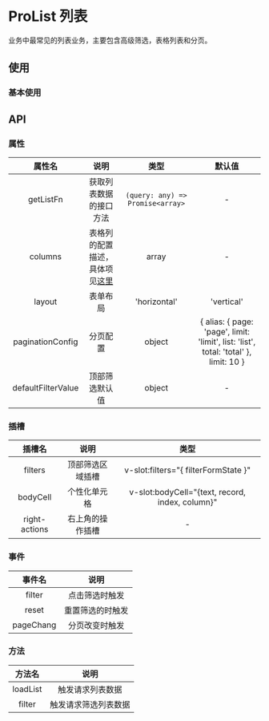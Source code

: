 # ProList 列表

业务中最常见的列表业务，主要包含高级筛选，表格列表和分页。


## 使用

### 基本使用
<demo src="./pro-list-demos/basic.vue"></demo>

## API

### 属性

| 属性名 | 说明 |  类型  | 默认值 |
| :----: | :--: | :----: | :----: |
| getListFn | 获取列表数据的接口方法 | `(query: any) => Promise<array>` | - |
| columns | 表格列的配置描述，具体项见[这里](http://10.13.4.128:1111/components/table-cn#Column) | array | - |
| layout | 表单布局 | 'horizontal'|'vertical'|'inline' | 'horizontal' |
| paginationConfig | 分页配置 | object | { alias: { page: 'page', limit: 'limit', list: 'list', total: 'total' }, limit: 10 } |
| defaultFilterValue | 顶部筛选默认值 | object | - |

### 插槽
| 插槽名 | 说明 | 类型 |
| :----: | :--: | :--: |
| filters | 顶部筛选区域插槽 | v-slot:filters="{ filterFormState }" |
| bodyCell | 个性化单元格 | v-slot:bodyCell="{text, record, index, column}" |
| right-actions | 右上角的操作插槽 | - |

### 事件
| 事件名 | 说明 |
| :----: | :--: |
| filter | 点击筛选时触发 |
| reset | 重置筛选的时触发 |
| pageChang | 分页改变时触发 |

### 方法
| 方法名 | 说明 |
| :----: | :--: |
| loadList | 触发请求列表数据 |
| filter | 触发请求筛选列表数据 |